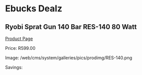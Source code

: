 
# Ebucks Dealz
## Ryobi Sprat Gun 140 Bar RES-140 80 Watt
[Product Page](https://www.ebucks.com/web/shop/productSelected.do?prodId=1201657001&catId=363410833)

Price: R599.00

Image: /web/cms/system/galleries/pics/prodimg/RES-140.png

Savings: 


	